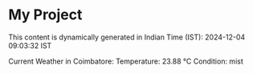# My Project

This content is dynamically generated in Indian Time (IST): 2024-12-04 09:03:32 IST


Current Weather in Coimbatore:
Temperature: 23.88 °C
Condition: mist
